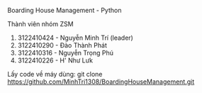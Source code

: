 Boarding House Management - Python

Thành viên nhóm ZSM
1. 3122410424 - Nguyễn Minh Trí (leader)
2. 3122410290 - Đào Thành Phát
3. 3122410316 - Nguyễn Trọng Phú
4. 3122410226 - H' Như Lưk

Lấy code về máy dùng:
git clone https://github.com/MinhTri1308/BoardingHouseManagement.git
